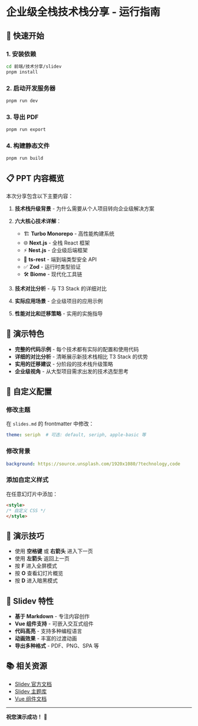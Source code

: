 # 企业级全栈技术栈分享 - 运行指南

## 🚀 快速开始

### 1. 安装依赖
```bash
cd 前端/技术分享/slidev
pnpm install
```

### 2. 启动开发服务器
```bash
pnpm run dev
```

### 3. 导出 PDF
```bash
pnpm run export
```

### 4. 构建静态文件
```bash
pnpm run build
```

## 📋 PPT 内容概览

本次分享包含以下主要内容：

1. **技术栈升级背景** - 为什么需要从个人项目转向企业级解决方案
2. **六大核心技术详解**：
   - 🏗️ **Turbo Monorepo** - 高性能构建系统
   - 🌐 **Next.js** - 全栈 React 框架  
   - ⚡ **Nest.js** - 企业级后端框架
   - 🔗 **ts-rest** - 端到端类型安全 API
   - ✅ **Zod** - 运行时类型验证
   - 🛠️ **Biome** - 现代化工具链

3. **技术对比分析** - 与 T3 Stack 的详细对比
4. **实际应用场景** - 企业级项目的应用示例
5. **性能对比和迁移策略** - 实用的实施指导

## 🎯 演示特色

- **完整的代码示例** - 每个技术都有实际的配置和使用代码
- **详细的对比分析** - 清晰展示新技术栈相比 T3 Stack 的优势
- **实用的迁移建议** - 分阶段的技术栈升级策略
- **企业级视角** - 从大型项目需求出发的技术选型思考

## 🔧 自定义配置

### 修改主题
在 `slides.md` 的 frontmatter 中修改：
```yaml
theme: seriph  # 可选: default, seriph, apple-basic 等
```

### 修改背景
```yaml
background: https://source.unsplash.com/1920x1080/?technology,code
```

### 添加自定义样式
在任意幻灯片中添加：
```html
<style>
/* 自定义 CSS */
</style>
```

## 📱 演示技巧

- 使用 **空格键** 或 **右箭头** 进入下一页
- 使用 **左箭头** 返回上一页
- 按 **F** 进入全屏模式
- 按 **O** 查看幻灯片概览
- 按 **D** 进入暗黑模式

## 🎨 Slidev 特性

- **基于 Markdown** - 专注内容创作
- **Vue 组件支持** - 可嵌入交互式组件
- **代码高亮** - 支持多种编程语言
- **动画效果** - 丰富的过渡动画
- **导出多种格式** - PDF、PNG、SPA 等

## 📚 相关资源

- [Slidev 官方文档](https://sli.dev/)
- [Slidev 主题库](https://sli.dev/resources/theme-gallery)
- [Vue 组件文档](https://vuejs.org/)

---

**祝您演示成功！** 🎉
